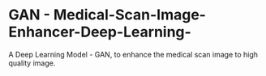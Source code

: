 # GAN - Medical-Scan-Image-Enhancer-Deep-Learning-
A Deep Learning Model - GAN, to enhance the medical scan image to high quality image.
